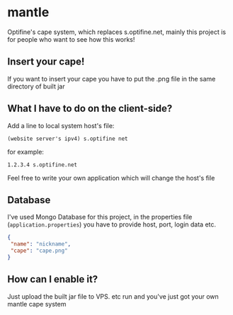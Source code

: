 # mantle
Optifine's cape system, which replaces s.optifine.net, mainly this project is for people who want to see how this works!

## Insert your cape!
 If you want to insert your cape you have to put the .png file in the same directory of built jar

## What I have to do on the client-side?
 Add a line to local system host's file: 
 ```text 
 (website server's ipv4) s.optifine net
 ```
 for example:
 ```text
 1.2.3.4 s.optifine.net
 ```
 Feel free to write your own application which will change the host's file

## Database
 I've used Mongo Database for this project, in the properties file (`application.properties`) you have to provide host, port, login data etc.

 ```json
 {
  "name": "nickname",
  "cape": "cape.png"  
}
```


## How can I enable it?
 Just upload the built jar file to VPS. etc run and you've just got your own mantle cape system

